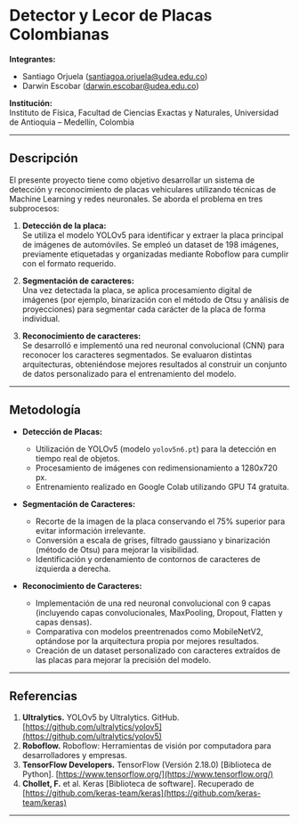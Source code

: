 # Detector y Lecor de Placas Colombianas

**Integrantes:**  
- Santiago Orjuela ([santiagoa.orjuela@udea.edu.co](mailto:santiagoa.orjuela@udea.edu.co))  
- Darwin Escobar ([darwin.escobar@udea.edu.co](mailto:darwin.escobar@udea.edu.co))

**Institución:**  
Instituto de Física, Facultad de Ciencias Exactas y Naturales, Universidad de Antioquia – Medellín, Colombia

---

## Descripción

El presente proyecto tiene como objetivo desarrollar un sistema de detección y reconocimiento de placas vehiculares utilizando técnicas de Machine Learning y redes neuronales. Se aborda el problema en tres subprocesos:

1. **Detección de la placa:**  
   Se utiliza el modelo YOLOv5 para identificar y extraer la placa principal de imágenes de automóviles. Se empleó un dataset de 198 imágenes, previamente etiquetadas y organizadas mediante Roboflow para cumplir con el formato requerido.

2. **Segmentación de caracteres:**  
   Una vez detectada la placa, se aplica procesamiento digital de imágenes (por ejemplo, binarización con el método de Otsu y análisis de proyecciones) para segmentar cada carácter de la placa de forma individual.

3. **Reconocimiento de caracteres:**  
   Se desarrolló e implementó una red neuronal convolucional (CNN) para reconocer los caracteres segmentados. Se evaluaron distintas arquitecturas, obteniéndose mejores resultados al construir un conjunto de datos personalizado para el entrenamiento del modelo.

---

## Metodología

- **Detección de Placas:**  
  - Utilización de YOLOv5 (modelo `yolov5n6.pt`) para la detección en tiempo real de objetos.
  - Procesamiento de imágenes con redimensionamiento a 1280x720 px.
  - Entrenamiento realizado en Google Colab utilizando GPU T4 gratuita.

- **Segmentación de Caracteres:**  
  - Recorte de la imagen de la placa conservando el 75% superior para evitar información irrelevante.
  - Conversión a escala de grises, filtrado gaussiano y binarización (método de Otsu) para mejorar la visibilidad.
  - Identificación y ordenamiento de contornos de caracteres de izquierda a derecha.

- **Reconocimiento de Caracteres:**  
  - Implementación de una red neuronal convolucional con 9 capas (incluyendo capas convolucionales, MaxPooling, Dropout, Flatten y capas densas).
  - Comparativa con modelos preentrenados como MobileNetV2, optándose por la arquitectura propia por mejores resultados.
  - Creación de un dataset personalizado con caracteres extraídos de las placas para mejorar la precisión del modelo.

---

## Referencias

1. **Ultralytics.** YOLOv5 by Ultralytics. GitHub. [https://github.com/ultralytics/yolov5](https://github.com/ultralytics/yolov5)
2. **Roboflow.** Roboflow: Herramientas de visión por computadora para desarrolladores y empresas.
3. **TensorFlow Developers.** TensorFlow (Versión 2.18.0) [Biblioteca de Python]. [https://www.tensorflow.org/](https://www.tensorflow.org/)
4. **Chollet, F.** et al. Keras [Biblioteca de software]. Recuperado de [https://github.com/keras-team/keras](https://github.com/keras-team/keras)

---

